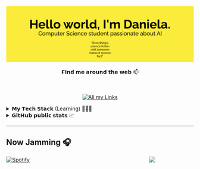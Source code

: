 
<img src="https://github.com/mrslima/mrslima/blob/main/header.svg" alt="header"/>


<!-- Stack Overflow Profile 
<a href="https://stackoverflow.com/users/story/14450222"><img align='left' float = 'left' src="https://github-readme-stackoverflow.vercel.app/?userID=14450222&theme=light" height="250"></a>
-->


<p align="center">
𝗙𝗶𝗻𝗱 𝗺𝗲 𝗮𝗿𝗼𝘂𝗻𝗱 𝘁𝗵𝗲 𝘄𝗲𝗯 📫</p>
<br>
<p align="center"><a href="https://taplink.cc/limaa.ds"><img alt="All my Links" src="https://img.shields.io/badge/linktree-1de9b6?logo=linktree&logoColor=white"></a></p>


<!-- My Tech Stack -->
<details>
  <summary>𝗠𝘆 𝗧𝗲𝗰𝗵 𝗦𝘁𝗮𝗰𝗸 (Learning) 👩🏻‍💻</summary>
  <h3 align="center">OS</h3>
  <p align="center">
    <a href="#"><img alt="Linux" src="https://img.shields.io/badge/𝗟𝗶𝗻𝘂𝘅-FCC624?style=bold&logo=linux&logoColor=black"></a>
    <a href="#"><img alt="Arch" src="https://img.shields.io/badge/𝙗𝙩𝙬 𝙄 𝙪𝙨𝙚 𝘼𝙧𝙘𝙝-1793D1?style=bold&logo=arch-linux&logoColor=white"></a>
  </p>
  
  <h3 align="center">Languages</h3>
  <p align="center">
    <a href="#"><img alt="Python" src="https://img.shields.io/badge/𝗣𝘆𝘁𝗵𝗼𝗻-14354C?style=bold&logo=python&logoColor=white"></a>
    <a href="#"><img alt="HTML5" src="https://img.shields.io/badge/𝗛𝗧𝗠𝗟𝟱-E34F26?style=bold&logo=html5&logoColor=white"></a>
    <a href="#"><img alt="CSS3" src="https://img.shields.io/badge/𝗖𝗦𝗦𝟯-1572B6?style=bold&logo=css3&logoColor=white"></a>
    <a href="#"><img alt="JavaScript" src="https://img.shields.io/badge/𝗝𝗮𝘃𝗮𝗦𝗰𝗿𝗶𝗽𝘁-F7DF1E?style=bold&logo=javascript&logoColor=black"></a>
    <a href="#"><img alt="TypeScript" src="https://img.shields.io/badge/𝗧𝘆𝗽𝗲𝗦𝗰𝗿𝗶𝗽𝘁-007ACC?style=bold&logo=typescript&logoColor=white"></a>
    <a href="#"><img alt="" src=""></a>
    <a href="#"><img alt="" src=""></a>
    <a href="#"><img alt="" src=""></a>
    
  </p>
  
  <h3 align="center">Database</h3>
  <p align="center">
    <a href="#"><img alt="SQLite" src="https://img.shields.io/badge/𝗦𝗤𝗟𝗶𝘁𝗲-07405E?style=bold&logo=sqlite&logoColor=white"></a>
    <a href="#"><img alt="MySQL" src="https://img.shields.io/badge/𝗠𝘆𝗦𝗤𝗟-00000F?style=bold&logo=mysql&logoColor=white"></a>
  </p>
  <!--
    <a href="#"><img alt="MariaDB" src="https://img.shields.io/badge/𝗠𝗮𝗿𝗶𝗮𝗗𝗕-003545?style=bold&logo=mariadb&logoColor=white"></a>
    <a href="#"><img alt="MongoDB" src="https://img.shields.io/badge/𝗠𝗼𝗻𝗴𝗼𝗗𝗕-white?style=bold&logo=mongodb&logoColor=4EA94B"></a>
    <a href="#"><img alt="" src=""></a>
    <a href="#"><img alt="" src=""></a>
    <a href="#"><img alt="" src=""></a>

  
  <h3 align="center">Frameworks</h3>
  <p align="center">
    <a href="#"><img alt="Node.js" src="https://img.shields.io/badge/𝗡𝗼𝗱𝗲.𝗝𝗦-43853D?style=bold&logo=node.js&logoColor=white"></a>
    <a href="#"><img alt="Selenium" src="https://img.shields.io/badge/𝗦𝗲𝗹𝗲𝗻𝗶𝘂𝗺-43B02A?style=bold&logo=Selenium&logoColor=white"></a>
    <a href="#"><img alt="Jupyter" src="https://img.shields.io/badge/𝗝𝘂𝗽𝘆𝘁𝗲𝗿-F37626.svg?&style=bold&logo=Jupyter&logoColor=white"></a>
    <a href="#"><img alt="QT" src="https://img.shields.io/badge/𝗤𝗧-41CD52?style=bold&logo=qt&logoColor=white"></a>
    <a href="#"><img alt="Django" src="https://img.shields.io/badge/𝗗𝗷𝗮𝗻𝗴𝗼-092E20?style=bold&logo=django&logoColor=green"></a>
    <a href="#"><img alt="NPM" src="https://img.shields.io/badge/𝗡𝗣𝗠 -CB3837?style=bold&logo=npm&logoColor=white"></a>
    <a href="#"><img alt="ExpressJS" src="https://img.shields.io/badge/𝗘𝘅𝗽𝗿𝗲𝘀𝘀.𝗝𝗦-000000?style=bold&logo=express&logoColor=white"></a>
    <a href="#"><img alt="React" src="https://img.shields.io/badge/𝗥𝗲𝗮𝗰𝘁-20232A?style=bold&logo=react&logoColor=61DAFB"></a>
    <a href="#"><img alt="Redux" src="https://img.shields.io/badge/𝗥𝗲𝗱𝘂𝘅-593D88?style=bold&logo=redux&logoColor=white"></a>
    <a href="#"><img alt="Jest" src="https://img.shields.io/badge/𝗝𝗲𝘀𝘁-C21325?style=bold&logo=jest&logoColor=white"></a>
    <a href="#"><img alt="NextJS" src="https://img.shields.io/badge/𝗡𝗲𝘅𝘁.𝗝𝗦-000000?style=bold&logo=nextdotjs&logoColor=white"></a>
    <a href="#"><img alt="Strapi" src="https://img.shields.io/badge/𝗦𝘁𝗿𝗮𝗽𝗶-2e7eea?style=bold&logo=strapi&logoColor=white"></a>
    <a href="#"><img alt="" src=""></a>
    <a href="#"><img alt="" src=""></a>
    <a href="#"><img alt="" src=""></a>
    <a href="#"><img alt="" src=""></a>
    
  </p>
-->  

  <h3 align="center">Others</h3>
  <p align="center">
    <a href="#"><img alt="Git" src="https://img.shields.io/badge/-𝗚𝗶𝘁-%23F05032?style=bold&logo=git&logoColor=%23ffffff"></a>
    <a href="#"><img alt="MSOffice" src="https://img.shields.io/badge/𝗠𝗶𝗰𝗿𝗼𝘀𝗼𝗳𝘁 𝗢𝗳𝗳𝗶𝗰𝗲-D83B01?style=bold&logo=microsoft-office&logoColor=white"></a>
    <a href="#"><img alt="" src=""></a>
    <a href="#"><img alt="" src=""></a>
    <a href="#"><img alt="" src=""></a>
  </p>
</details>


<!-- GitHub Stats -->
<details>
  <summary>𝗚𝗶𝘁𝗛𝘂𝗯 𝗽𝘂𝗯𝗹𝗶𝗰 𝘀𝘁𝗮𝘁𝘀 📈</summary>
  <p align = "center">
  <img src ="https://github-readme-stats.vercel.app/api?username=mrslima&show_icons=true&count_private=true&theme=gruvbox&hide_border=true&hide=issues&bg_color=00000000">
  <img src ="https://github-readme-stats.vercel.app/api/top-langs/?username=mrslima&layout=compact&hide_border=true&theme=gruvbox&bg_color=00000000&langs_count=6">
  <img src ="https://github-readme-streak-stats.herokuapp.com?user=mrslima&theme=gruvbox&hide_border=true&background=FFFFFF00">
  </p>
</details>

----

<!-- https://github.com/ashutosh00710/github-readme-activity-graph 
[![Ashutosh's github activity graph](https://activity-graph.herokuapp.com/graph?username=mrslima&theme=default&hide_border=true&bg_color=f7ede2&color=84a59d&line=f5cac3&point=84a59d&area=true&area_color=f28482)](https://github.com/ashutosh00710/github-readme-activity-graph)
 cool soft black 24292e -->


## Now Jamming :headphones: 
<p><a href="https://open.spotify.com/user/7jlpf23yb8n91ft6vsthz68hu"><img src="https://spotifybadge.vercel.app/api/spotify" alt="Spotify"></a>
<img align="right" src="https://media.giphy.com/media/HmEYYrsiMZDJC/giphy.gif" width="120px"></p>
